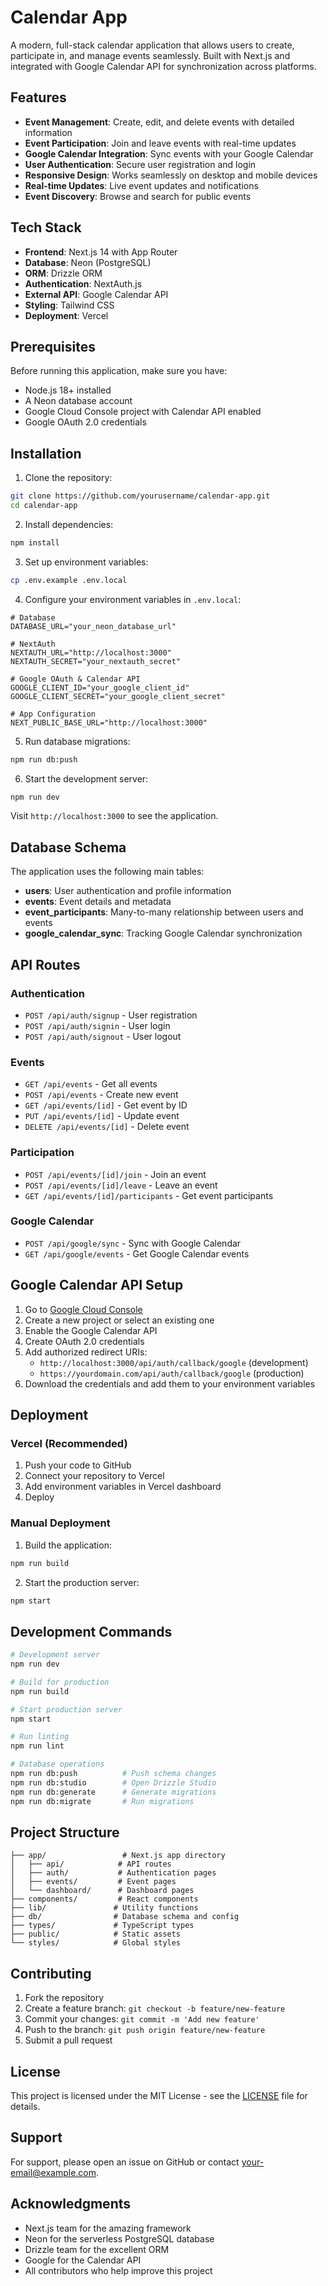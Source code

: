# Calendar App

A modern, full-stack calendar application that allows users to create, participate in, and manage events seamlessly. Built with Next.js and integrated with Google Calendar API for synchronization across platforms.

## Features

- **Event Management**: Create, edit, and delete events with detailed information
- **Event Participation**: Join and leave events with real-time updates
- **Google Calendar Integration**: Sync events with your Google Calendar
- **User Authentication**: Secure user registration and login
- **Responsive Design**: Works seamlessly on desktop and mobile devices
- **Real-time Updates**: Live event updates and notifications
- **Event Discovery**: Browse and search for public events

## Tech Stack

- **Frontend**: Next.js 14 with App Router
- **Database**: Neon (PostgreSQL)
- **ORM**: Drizzle ORM
- **Authentication**: NextAuth.js
- **External API**: Google Calendar API
- **Styling**: Tailwind CSS
- **Deployment**: Vercel

## Prerequisites

Before running this application, make sure you have:

- Node.js 18+ installed
- A Neon database account
- Google Cloud Console project with Calendar API enabled
- Google OAuth 2.0 credentials

## Installation

1. Clone the repository:
```bash
git clone https://github.com/yourusername/calendar-app.git
cd calendar-app
```

2. Install dependencies:
```bash
npm install
```

3. Set up environment variables:
```bash
cp .env.example .env.local
```

4. Configure your environment variables in `.env.local`:
```env
# Database
DATABASE_URL="your_neon_database_url"

# NextAuth
NEXTAUTH_URL="http://localhost:3000"
NEXTAUTH_SECRET="your_nextauth_secret"

# Google OAuth & Calendar API
GOOGLE_CLIENT_ID="your_google_client_id"
GOOGLE_CLIENT_SECRET="your_google_client_secret"

# App Configuration
NEXT_PUBLIC_BASE_URL="http://localhost:3000"
```

5. Run database migrations:
```bash
npm run db:push
```

6. Start the development server:
```bash
npm run dev
```

Visit `http://localhost:3000` to see the application.

## Database Schema

The application uses the following main tables:

- **users**: User authentication and profile information
- **events**: Event details and metadata
- **event_participants**: Many-to-many relationship between users and events
- **google_calendar_sync**: Tracking Google Calendar synchronization

## API Routes

### Authentication
- `POST /api/auth/signup` - User registration
- `POST /api/auth/signin` - User login
- `POST /api/auth/signout` - User logout

### Events
- `GET /api/events` - Get all events
- `POST /api/events` - Create new event
- `GET /api/events/[id]` - Get event by ID
- `PUT /api/events/[id]` - Update event
- `DELETE /api/events/[id]` - Delete event

### Participation
- `POST /api/events/[id]/join` - Join an event
- `POST /api/events/[id]/leave` - Leave an event
- `GET /api/events/[id]/participants` - Get event participants

### Google Calendar
- `POST /api/google/sync` - Sync with Google Calendar
- `GET /api/google/events` - Get Google Calendar events

## Google Calendar API Setup

1. Go to [Google Cloud Console](https://console.cloud.google.com/)
2. Create a new project or select an existing one
3. Enable the Google Calendar API
4. Create OAuth 2.0 credentials
5. Add authorized redirect URIs:
   - `http://localhost:3000/api/auth/callback/google` (development)
   - `https://yourdomain.com/api/auth/callback/google` (production)
6. Download the credentials and add them to your environment variables

## Deployment

### Vercel (Recommended)

1. Push your code to GitHub
2. Connect your repository to Vercel
3. Add environment variables in Vercel dashboard
4. Deploy

### Manual Deployment

1. Build the application:
```bash
npm run build
```

2. Start the production server:
```bash
npm start
```

## Development Commands

```bash
# Development server
npm run dev

# Build for production
npm run build

# Start production server
npm start

# Run linting
npm run lint

# Database operations
npm run db:push          # Push schema changes
npm run db:studio        # Open Drizzle Studio
npm run db:generate      # Generate migrations
npm run db:migrate       # Run migrations
```

## Project Structure

```
├── app/                 # Next.js app directory
│   ├── api/            # API routes
│   ├── auth/           # Authentication pages
│   ├── events/         # Event pages
│   └── dashboard/      # Dashboard pages
├── components/         # React components
├── lib/               # Utility functions
├── db/                # Database schema and config
├── types/             # TypeScript types
├── public/            # Static assets
└── styles/            # Global styles
```

## Contributing

1. Fork the repository
2. Create a feature branch: `git checkout -b feature/new-feature`
3. Commit your changes: `git commit -m 'Add new feature'`
4. Push to the branch: `git push origin feature/new-feature`
5. Submit a pull request

## License

This project is licensed under the MIT License - see the [LICENSE](LICENSE) file for details.

## Support

For support, please open an issue on GitHub or contact [your-email@example.com](mailto:your-email@example.com).

## Acknowledgments

- Next.js team for the amazing framework
- Neon for the serverless PostgreSQL database
- Drizzle team for the excellent ORM
- Google for the Calendar API
- All contributors who help improve this project
